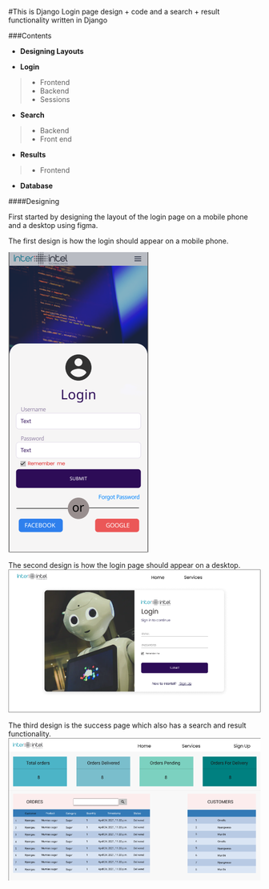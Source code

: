#This is Django Login page design + code and a search + result  functionality written in Django




###Contents

- **Designing Layouts**
>
- **Login**

 >- Frontend
 >- Backend
 >- Sessions

- **Search**

 >- Backend
 >- Front end

- **Results**

 >- Frontend

- **Database**


####Designing

First started by designing the layout of the login page on a mobile phone and a desktop using figma.
 
The first design is how the login should appear on a mobile phone.

![mobile login page design](https://raw.githubusercontent.com/MutwiriFrank/interintel/master/images/mobile%20logn%20design.PNG)

The second design is how the login page should appear on a desktop.
![Desktop login page design](https://raw.githubusercontent.com/MutwiriFrank/interintel/master/images/desktop%20login%20design.PNG)

The third design is the success page which also  has a search and result functionality.
![Search and result page design](https://raw.githubusercontent.com/MutwiriFrank/interintel/master/images/orders_home.PNG)